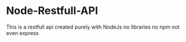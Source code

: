 # Node-Restfull-API
This is a restfull api created purely with NodeJs no libraries no npm not even express
